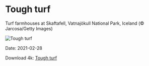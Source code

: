 # Tough turf

Turf farmhouses at Skaftafell, Vatnajökull National Park, Iceland (© Jarcosa/Getty Images)

![Tough turf](https://bing.com/th?id=OHR.TurfHouse_EN-US9990506269_UHD.jpg&rf=LaDigue_UHD.jpg&pid=hp&w=1024&h=576)

Date: 2021-02-28

Download 4k: [Tough turf](https://bing.com/th?id=OHR.TurfHouse_EN-US9990506269_UHD.jpg&rf=LaDigue_UHD.jpg&pid=hp&w=3840&h=2160)


